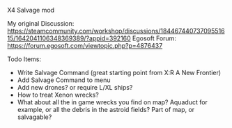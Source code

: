 X4 Salvage mod

My original Discussion:  https://steamcommunity.com/workshop/discussions/18446744073709551615/1642041106348369389/?appid=392160
Egosoft Forum: https://forum.egosoft.com/viewtopic.php?p=4876437


Todo Items:
 - Write Salvage Command (great starting point from X:R A New Frontier)
 - Add Salvage Command to menu
 - Add new drones? or require L/XL ships?
 - How to treat Xenon wrecks?
 - What about all the in game wrecks you find on map?  Aquaduct for example, or all the debris in the astroid fields?  Part of map, or salvagable?

